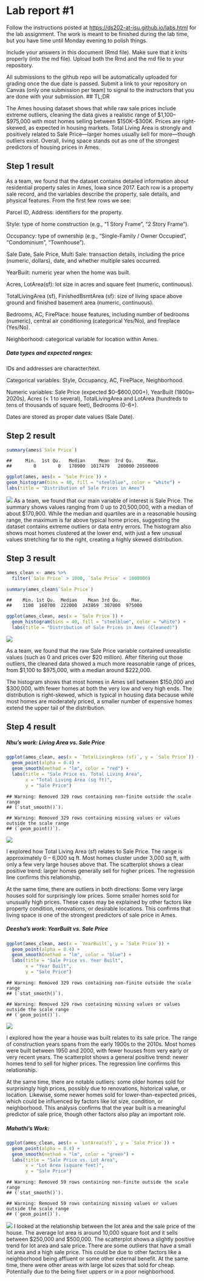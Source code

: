 
<!-- README.md is generated from README.Rmd. Please edit the README.Rmd file -->

# Lab report \#1

Follow the instructions posted at
<https://ds202-at-isu.github.io/labs.html> for the lab assignment. The
work is meant to be finished during the lab time, but you have time
until Monday evening to polish things.

Include your answers in this document (Rmd file). Make sure that it
knits properly (into the md file). Upload both the Rmd and the md file
to your repository.

All submissions to the github repo will be automatically uploaded for
grading once the due date is passed. Submit a link to your repository on
Canvas (only one submission per team) to signal to the instructors that
you are done with your submission. \## TL;DR

The Ames housing dataset shows that while raw sale prices include
extreme outliers, cleaning the data gives a realistic range of
\$1,100–\$975,000 with most homes selling between \$150K–\$300K. Prices
are right-skewed, as expected in housing markets. Total Living Area is
strongly and positively related to Sale Price—larger homes usually sell
for more—though outliers exist. Overall, living space stands out as one
of the strongest predictors of housing prices in Ames.

## Step 1 result

As a team, we found that the dataset contains detailed information about
residential property sales in Ames, Iowa since 2017. Each row is a
property sale record, and the variables describe the property, sale
details, and physical features. From the first few rows we see:

Parcel ID, Address: identifiers for the property.

Style: type of home construction (e.g., “1 Story Frame”, “2 Story
Frame”).

Occupancy: type of ownership (e.g., “Single-Family / Owner Occupied”,
“Condominium”, “Townhouse”).

Sale Date, Sale Price, Multi Sale: transaction details, including the
price (numeric, dollars), date, and whether multiple sales occurred.

YearBuilt: numeric year when the home was built.

Acres, LotArea(sf): lot size in acres and square feet (numeric,
continuous).

TotalLivingArea (sf), FinishedBsmtArea (sf): size of living space above
ground and finished basement area (numeric, continuous).

Bedrooms, AC, FirePlace: house features, including number of bedrooms
(numeric), central air conditioning (categorical Yes/No), and fireplace
(Yes/No).

Neighborhood: categorical variable for location within Ames.

##### Data types and expected ranges:

IDs and addresses are character/text.

Categorical variables: Style, Occupancy, AC, FirePlace, Neighborhood.

Numeric variables: Sale Price (expected \$0–\$600,000+), YearBuilt
(1800s–2020s), Acres (\< 1 to several), TotalLivingArea and LotArea
(hundreds to tens of thousands of square feet), Bedrooms (0–6+).

Dates are stored as proper date values (Sale Date).

## Step 2 result

``` r
summary(ames$`Sale Price`)
```

    ##     Min.  1st Qu.   Median     Mean  3rd Qu.     Max. 
    ##        0        0   170900  1017479   280000 20500000

``` r
ggplot(ames, aes(x = `Sale Price`)) + 
geom_histogram(bins = 40, fill = "steelblue", color = "white") +
labs(title = "Distribution of Sale Prices in Ames")
```

![](README_files/figure-gfm/unnamed-chunk-1-1.png)<!-- --> As a team, we
found that our main variable of interest is Sale Price. The summary
shows values ranging from 0 up to 20,500,000, with a median of about
\$170,900. While the median and quartiles are in a reasonable housing
range, the maximum is far above typical home prices, suggesting the
dataset contains extreme outliers or data entry errors. The histogram
also shows most homes clustered at the lower end, with just a few
unusual values stretching far to the right, creating a highly skewed
distribution.

## Step 3 result

``` r
ames_clean <- ames %>%
  filter(`Sale Price` > 1000, `Sale Price` < 1000000)

summary(ames_clean$`Sale Price`)
```

    ##    Min. 1st Qu.  Median    Mean 3rd Qu.    Max. 
    ##    1100  160700  222000  243869  307000  975000

``` r
ggplot(ames_clean, aes(x = `Sale Price`)) +
  geom_histogram(bins = 40, fill = "steelblue", color = "white") +
  labs(title = "Distribution of Sale Prices in Ames (Cleaned)")
```

![](README_files/figure-gfm/unnamed-chunk-2-1.png)<!-- -->

As a team, we found that the raw Sale Price variable contained
unrealistic values (such as 0 and prices over \$20 million). After
filtering out those outliers, the cleaned data showed a much more
reasonable range of prices, from \$1,100 to \$975,000, with a median
around \$222,000.

The histogram shows that most homes in Ames sell between \$150,000 and
\$300,000, with fewer homes at both the very low and very high ends. The
distribution is right-skewed, which is typical in housing data because
while most homes are moderately priced, a smaller number of expensive
homes extend the upper tail of the distribution.

## Step 4 result

##### Nhu’s work: Living Area vs. Sale Price

``` r
ggplot(ames_clean, aes(x = `TotalLivingArea (sf)`, y = `Sale Price`)) +
  geom_point(alpha = 0.4) +
  geom_smooth(method = "lm", color = "red") +
  labs(title = "Sale Price vs. Total Living Area",
       x = "Total Living Area (sq ft)",
       y = "Sale Price")
```

    ## Warning: Removed 329 rows containing non-finite outside the scale range
    ## (`stat_smooth()`).

    ## Warning: Removed 329 rows containing missing values or values outside the scale range
    ## (`geom_point()`).

![](README_files/figure-gfm/unnamed-chunk-3-1.png)<!-- -->

I explored how Total Living Area (sf) relates to Sale Price. The range
is approximately 0 – 6,000 sq ft. Most homes cluster under 3,000 sq ft,
with only a few very large houses above that. The scatterplot shows a
clear positive trend: larger homes generally sell for higher prices. The
regression line confirms this relationship.

At the same time, there are outliers in both directions: Some very large
houses sold for surprisingly low prices. Some smaller homes sold for
unusually high prices. These cases may be explained by other factors
like property condition, renovations, or desirable locations. This
confirms that living space is one of the strongest predictors of sale
price in Ames.

##### Deesha’s work: YearBuilt vs. Sale Price

``` r
ggplot(ames_clean, aes(x = `YearBuilt`, y = `Sale Price`)) +
  geom_point(alpha = 0.4) +
  geom_smooth(method = "lm", color = "blue") +
  labs(title = "Sale Price vs. Year Built",
       x = "Year Built",
       y = "Sale Price")
```

    ## Warning: Removed 329 rows containing non-finite outside the scale range
    ## (`stat_smooth()`).

    ## Warning: Removed 329 rows containing missing values or values outside the scale range
    ## (`geom_point()`).

![](README_files/figure-gfm/unnamed-chunk-4-1.png)<!-- -->

I explored how the year a house was built relates to its sale price. The
range of construction years spans from the early 1900s to the 2010s.
Most homes were built between 1950 and 2000, with fewer houses from very
early or very recent years. The scatterplot shows a general positive
trend: newer homes tend to sell for higher prices. The regression line
confirms this relationship.

At the same time, there are notable outliers: some older homes sold for
surprisingly high prices, possibly due to renovations, historical value,
or location. Likewise, some newer homes sold for lower-than-expected
prices, which could be influenced by factors like lot size, condition,
or neighborhood. This analysis confirms that the year built is a
meaningful predictor of sale price, though other factors also play an
important role.

##### Mahathi’s Work:

``` r
ggplot(ames_clean, aes(x = `LotArea(sf)`, y = `Sale Price`)) +
  geom_point(alpha = 0.4) +
  geom_smooth(method = "lm", color = "green") +
  labs(title = "Sale Price vs. Lot Area",
       x = "Lot Area (square feet)",
       y = "Sale Price")
```

    ## Warning: Removed 59 rows containing non-finite outside the scale range
    ## (`stat_smooth()`).

    ## Warning: Removed 59 rows containing missing values or values outside the scale range
    ## (`geom_point()`).

![](README_files/figure-gfm/unnamed-chunk-5-1.png)<!-- --> I looked at
the relationship between the lot area and the sale price of the house.
The average lot area is around 10,000 square foot and it sells between
\$250,000 and \$500,000. The scatterplot shows a slightly positive trend
for lot area and sale price. There are some outliers that have a small
lot area and a high sale price. This could be due to other factors like
a neighborhood being affluent or some other external benefit. At the
same time, there were other areas with large lot sizes that sold for
cheap. Potentially due to the being fixer uppers or in a poor
neighborhood.

